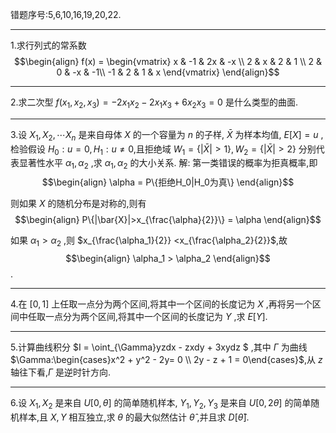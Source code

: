 错题序号:5,6,10,16,19,20,22.

---
1.求行列式的常系数
$$\begin{align}
    f(x) = \begin{vmatrix}
        x & -1 & 2x & -x \\
        2 & x & 2 & 1 \\
        2 & 0 & -x & -1\\
        -1 & 2 & 1 & x
    \end{vmatrix}
\end{align}$$



---
2.求二次型 $f(x_1,x_2,x_3) = -2x_1x_2 - 2 x_1x_3 + 6x_2x_3 = 0$ 是什么类型的曲面.


---
3.设 $X_1,X_2,\cdots X_n$ 是来自母体 $X$ 的一个容量为 $n$ 的子样, $\bar{X}$ 为样本均值, $E[X] = u$ ,检验假设 $H_0 : u = 0,H_1:u \not ={0}$,且拒绝域 $W_1 = \{|\bar{X}| > 1\} , W_2 = \{|\bar{X}| > 2\}$ 分别代表显著性水平 $\alpha_1,\alpha_2$ ,求 $\alpha_1,\alpha_2$ 的大小关系.
解:
第一类错误的概率为拒真概率,即
$$\begin{align}
    \alpha = P\{拒绝H_0|H_0为真\}
\end{align}$$

则如果 $X$ 的随机分布是对称的,则有
$$\begin{align}
    P\{|\bar{X}|>x_{\frac{\alpha}{2}}\} = \alpha
\end{align}$$

如果 $\alpha_1>\alpha_2$ ,则 $x_{\frac{\alpha_1}{2}} <x_{\frac{\alpha_2}{2}}$,故
$$\begin{align}
    \alpha_1 > \alpha_2
\end{align}$$
.







---
4.在 $[0,1]$ 上任取一点分为两个区间,将其中一个区间的长度记为 $X$ ,再将另一个区间中任取一点分为两个区间,将其中一个区间的长度记为 $Y$ ,求 $E[Y]$.



---
5.计算曲线积分 $I = \oint_{\Gamma}yzdx - zxdy + 3xydz $ ,其中 $\Gamma$ 为曲线 $\Gamma:\begin{cases}x^2 + y^2 - 2y= 0 \\ 2y - z + 1 = 0\end{cases}$,从 $z$ 轴往下看,$\Gamma$ 是逆时针方向.


---
6.设 $X_1,X_2$ 是来自 $U[0,\theta]$ 的简单随机样本, $Y_1,Y_2,Y_3$ 是来自 $U[0,2\theta]$ 的简单随机样本,且 $X,Y$ 相互独立,求 $\theta$ 的最大似然估计 $\hat{\theta}$ ,并且求 $D[\hat{\theta}]$.